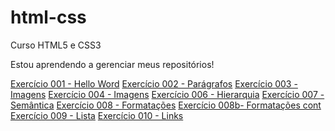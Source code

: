 # html-css
 Curso HTML5 e CSS3

Estou aprendendo a gerenciar meus repositórios!

<a href="https://homeromedeiros.github.io/html-css/exercicios/ex001/">Exercício 001 - Hello Word</a>
<a href="https://homeromedeiros.github.io/html-css/exercicios/ex002/">Exercício 002 - Parágrafos</a>
<a href="https://homeromedeiros.github.io/html-css/exercicios/ex003/">Exercício 003 - Imagens</a>
<a href="https://homeromedeiros.github.io/html-css/exercicios/ex004/">Exercício 004 - Imagens</a>
<a href="https://homeromedeiros.github.io/html-css/exercicios/ex006/">Exercício 006 - Hierarquia</a>
<a href="https://homeromedeiros.github.io/html-css/exercicios/ex007/">Exercício 007 - Semântica</a>
<a href="https://homeromedeiros.github.io/html-css/exercicios/ex008/">Exercício 008 - Formatações</a>
<a href="https://homeromedeiros.github.io/html-css/exercicios/ex008b/">Exercício 008b- Formatações cont</a>
<a href="https://homeromedeiros.github.io/html-css/exercicios/ex009/">Exercício 009 - Lista</a>
<a href="https://homeromedeiros.github.io/html-css/exercicios/ex010/">Exercício 010 - Links</a>

